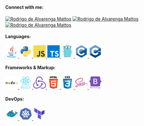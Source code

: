 <h4 align="left">Connect with me:</h4>
<p align="left">
  <a href="https://www.linkedin.com/in/rodrigo-alvarenga-mattos/" target="blank"
    ><img
      align="center"
      src="https://raw.githubusercontent.com/rahuldkjain/github-profile-readme-generator/master/src/images/icons/Social/linked-in-alt.svg"
      alt="Rodrigo de Alvarenga Mattos"
      height="30"
      width="40"
  /></a>
  <a href="https://instagram.com/rodrigoalmatt" target="blank"
    ><img
      align="center"
      src="https://raw.githubusercontent.com/rahuldkjain/github-profile-readme-generator/master/src/images/icons/Social/instagram.svg"
      alt="Rodrigo de Alvarenga Mattos"
      height="30"
      width="40"
  /></a>
  <a href="https://www.facebook.com/rodrigoalvarengamattos" target="blank"
    ><img
      align="center"
      src="https://raw.githubusercontent.com/rahuldkjain/github-profile-readme-generator/master/src/images/icons/Social/facebook.svg"
      alt="Rodrigo de Alvarenga Mattos"
      height="30"
      width="40"
  /></a>
</p>

<h4 align="left">Languages:</h4>
<p align="left">
  <a href="https://www.java.com" target="_blank" rel="noreferrer">
    <img src="https://raw.githubusercontent.com/devicons/devicon/master/icons/java/java-original.svg"
      alt="java"
      width="40"
      height="40" 
     />
  </a>
  
  <a href="https://www.python.org" target="_blank" rel="noreferrer">
    <img
      src="https://raw.githubusercontent.com/devicons/devicon/master/icons/python/python-original.svg"
      alt="python"
      width="40"
      height="40"
    />
  </a>
  
  <a href="https://developer.mozilla.org/en-US/docs/Web/JavaScript" target="_blank" rel="noreferrer">
    <img
      src="https://raw.githubusercontent.com/devicons/devicon/master/icons/javascript/javascript-original.svg"
      alt="javascript"
      width="40"
      height="40"
    />
  </a>
  
  <a href="https://www.typescriptlang.org" target="_blank" rel="noreferrer">
    <img
      src="https://raw.githubusercontent.com/devicons/devicon/master/icons/typescript/typescript-original.svg"
      alt="typescript"
      width="40"
      height="40"
    />
  </a>
  
  <a href="https://go.dev/" target="_blank" rel="noreferrer">
    <img
      src="https://raw.githubusercontent.com/devicons/devicon/master/icons/go/go-original.svg"
      alt="golang"
      width="40"
      height="40"
    />
  </a>
  
  <a href="https://www.cprogramming.com/" target="_blank" rel="noreferrer">
    <img src="https://raw.githubusercontent.com/devicons/devicon/master/icons/c/c-original.svg"
      alt="c"
      width="40"
      height="40"
    />
  </a>

  <a href="https://www.w3schools.com/cpp/" target="_blank" rel="noreferrer">
    <img
      src="https://raw.githubusercontent.com/devicons/devicon/master/icons/cplusplus/cplusplus-original.svg"
      alt="cplusplus"
      width="40"
      height="40"
    />
  </a>
</p>

<h4 align="left">Frameworks & Markup:</h4>
<p align="left">
  <a href="https://nodejs.org" target="_blank" rel="noreferrer">
    <img
      src="https://raw.githubusercontent.com/devicons/devicon/master/icons/nodejs/nodejs-original-wordmark.svg"
      alt="nodejs"
      width="40"
      height="40"
    />
  </a>

  <a href="https://reactjs.org/" target="_blank" rel="noreferrer">
    <img
      src="https://raw.githubusercontent.com/devicons/devicon/master/icons/react/react-original-wordmark.svg"
      alt="react"
      width="40"
      height="40"
    />
  </a>
  
  <a href="https://redux-toolkit.js.org" target="_blank" rel="noreferrer">
    <img
      src="https://raw.githubusercontent.com/devicons/devicon/master/icons/redux/redux-original.svg"
      alt="redux"
      width="40"
      height="40"
    />
  </a>

  <a href="https://www.w3.org/html/" target="_blank" rel="noreferrer">
    <img
      src="https://raw.githubusercontent.com/devicons/devicon/master/icons/html5/html5-original-wordmark.svg"
      alt="html5"
      width="40"
      height="40"
    />
  </a>

  <a href="https://www.w3schools.com/css/" target="_blank" rel="noreferrer">
    <img
      src="https://raw.githubusercontent.com/devicons/devicon/master/icons/css3/css3-original-wordmark.svg"
      alt="css3"
      width="40"
      height="40"
    />
  </a>

  <a href="https://sass-lang.com" target="_blank" rel="noreferrer">
    <img src="https://raw.githubusercontent.com/devicons/devicon/master/icons/sass/sass-original.svg" alt="sass" width="40" height="40" />
  </a>

  <a href="https://getbootstrap.com" target="_blank" rel="noreferrer">
    <img
      src="https://raw.githubusercontent.com/devicons/devicon/master/icons/bootstrap/bootstrap-plain-wordmark.svg"
      alt="bootstrap"
      width="40"
      height="40"
    />
  </a>
  
</p>

<h4 align="left">DevOps:</h4>
<p align="left">
  <a href="https://www.docker.com" target="_blank" rel="noreferrer">
    <img
      src="https://raw.githubusercontent.com/devicons/devicon/master/icons/docker/docker-original.svg"
      alt="docker"
      width="40"
      height="40"
    />
  </a> 
  
  
  <a href="ttps://kubernetes.io" target="_blank" rel="noreferrer">
    <img
      src="https://raw.githubusercontent.com/devicons/devicon/master/icons/kubernetes/kubernetes-plain.svg"
      alt="kubernetes"
      width="40"
      height="40"
    />
  </a> 
  
  
  <a href="https://www.terraform.io" target="_blank" rel="noreferrer">
    <img
      src="https://raw.githubusercontent.com/devicons/devicon/master/icons/terraform/terraform-original.svg"
      alt="docker"
      width="40"
      height="40"
    />
  </a> 
</p>

<br />
<!--
<h4>Statistical Data</h4>
<p>
  <img
    align="center"
    src="https://github-readme-stats.vercel.app/api/top-langs?username=rodrigoalvamat&show_icons=true&locale=en&bg_color=0d1117&text_color=ffffff&layout=compact"
    alt="rodrigoalvamat"
    bg_color="#808080"
  />
</p>

<br />

<p>
  &nbsp;<img
    align="center"
    src="https://github-readme-stats.vercel.app/api?username=rodrigoalvamat&show_icons=true&locale=en&bg_color=0d1117&text_color=ffffff&repo=convoychat"
    alt="adam-pw"
  />
</p>

<br />

<p>
  <img
    align="center"
    src="https://github-readme-streak-stats.herokuapp.com/?user=rodrigoalvamat&theme=dark&background=0d1117&date_format=M%20j%5B%2C%20Y%5D"
    alt="rodrigoalvamat"
  />
</p>
-->
